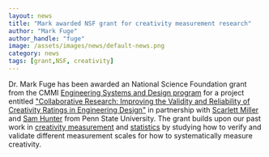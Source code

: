 ```yaml
---
layout: news
title: "Mark awarded NSF grant for creativity measurement research"
author: "Mark Fuge"
author_handle: "fuge"
image: /assets/images/news/default-news.png
category: news
tags: [grant,NSF, creativity]
---
```


Dr. Mark Fuge has been awarded an National Science Foundation grant from the CMMI [Engineering Systems and Design program](https://www.nsf.gov/funding/pgm_summ.jsp?pims_id=13340) for a project entitled ["Collaborative Research: Improving the Validity and Reliability of Creativity Ratings in Engineering Design"](https://www.nsf.gov/awardsearch/showAward?AWD_ID=1728086&HistoricalAwards=false) in partnership with [Scarlett Miller](http://www.engr.psu.edu/britelab/scarlett.html) and [Sam Hunter](http://www.hunter.la.psu.edu/meet-the-lab/directory/sth11) from Penn State University. The grant builds upon our past work in [creativity measurement](/papers/paper/fuge-idetc-creativity-inference) and [statistics](/papers/paper/fuge-idetc-dtm-stats) by studying how to verify and validate different measurement scales for how to systematically measure creativity.

